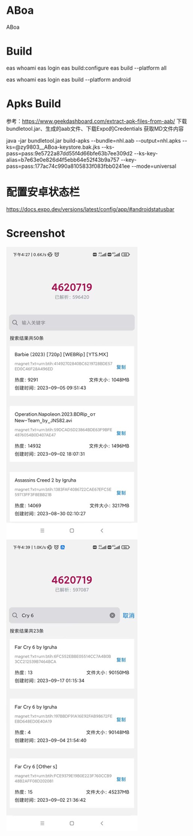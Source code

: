 # ABoa
ABoa

# Build
eas whoami
eas login
eas build:configure
eas build --platform all

eas whoami
eas login
eas build --platform android

# Apks Build
参考：https://www.geekdashboard.com/extract-apk-files-from-aab/
下载bundletool.jar、生成的aab文件、下载Expo的Credentials 获取MD文件内容

java -jar bundletool.jar build-apks --bundle=nhl.aab --output=nhl.apks --ks=@zy9803__ABoa-keystore.bak.jks --ks-pass=pass:9e5722a87dd55f4d66bfe63b7ee309d2 --ks-key-alias=b7e63e0e826d4f5ebb64e52f43b9a757 --key-pass=pass:177ac74c990a8105833f083fbb0241ee --mode=universal


# 配置安卓状态栏
https://docs.expo.dev/versions/latest/config/app/#androidstatusbar

# Screenshot
<img src="https://github.com/zyhahaha/AppMe/blob/master/assets/screenshot/default.jpg" width="350px">
<img src="https://github.com/zyhahaha/AppMe/blob/master/assets/screenshot/search.jpg" width="350px">
